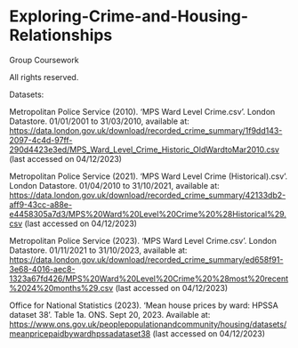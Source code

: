 # Exploring-Crime-and-Housing-Relationships
Group Coursework


All rights reserved.



Datasets:

Metropolitan Police Service (2010). ‘MPS Ward Level Crime.csv’. London Datastore. 01/01/2001 to 31/03/2010, available at:
https://data.london.gov.uk/download/recorded_crime_summary/1f9dd143-2097-4c4d-97ff-290d4423e3ed/MPS_Ward_Level_Crime_Historic_OldWardtoMar2010.csv
(last accessed on 04/12/2023)


Metropolitan Police Service (2021). ‘MPS Ward Level Crime (Historical).csv’. London Datastore. 01/04/2010 to 31/10/2021, available at:
https://data.london.gov.uk/download/recorded_crime_summary/42133db2-aff9-43cc-a88e-e4458305a7d3/MPS%20Ward%20Level%20Crime%20%28Historical%29.csv
(last accessed on 04/12/2023)


Metropolitan Police Service (2023). ‘MPS Ward Level Crime.csv’. London Datastore. 01/11/2021 to 31/10/2023, available at:
https://data.london.gov.uk/download/recorded_crime_summary/ed658f91-3e68-4016-aec8-1323a67fd426/MPS%20Ward%20Level%20Crime%20%28most%20recent%2024%20months%29.csv (last accessed on 04/12/2023)


Office for National Statistics (2023). ‘Mean house prices by ward: HPSSA dataset 38’. Table 1a. ONS. Sept 20, 2023. Available at: https://www.ons.gov.uk/peoplepopulationandcommunity/housing/datasets/meanpricepaidbywardhpssadataset38 (last accessed on 04/12/2023) 
